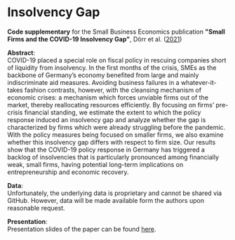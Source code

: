 # Insolvency Gap
**Code supplementary** for the Small Business Economics publication **"Small Firms and the COVID-19 Insolvency Gap"**, Dörr et al. ([2021](https://link.springer.com/article/10.1007/s11187-021-00514-4#citeas))

**Abstract**:<br/>
COVID-19 placed a special role on fiscal policy in rescuing companies short of liquidity from insolvency. In the first months of the crisis, SMEs as the backbone of Germany’s economy benefited from large and mainly indiscriminate aid measures. Avoiding business failures in a whatever-it-takes fashion contrasts, however, with the cleansing mechanism of economic crises: a mechanism which forces unviable firms out of the market, thereby reallocating resources efficiently. By focusing on firms’ pre-crisis financial standing, we estimate the extent to which the policy response induced an insolvency gap and analyze whether the gap is characterized by firms which were already struggling before the pandemic. With the policy measures being focused on smaller firms, we also examine whether this insolvency gap differs with respect to firm size. Our results show that the COVID-19 policy response in Germany has triggered a backlog of insolvencies that is particularly pronounced among financially weak, small firms, having potential long-term implications on entrepreneurship and economic recovery.

**Data**:<br/>
Unfortunately, the underlying data is proprietary and cannot be shared via GitHub. However, data will be made available form the authors upon reasonable request.

**Presentation**:<br/>
Presentation slides of the paper can be found [here](https://raw.githack.com/julienOlivier3/insolvencygap/main/Small_Firms_and_the_COVID-19_Insolvency_Gap.pdf).
